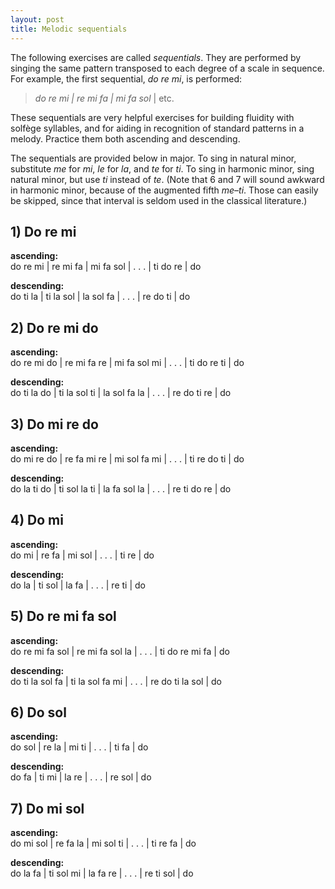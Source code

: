```yaml
---
layout: post
title: Melodic sequentials
---
```


The following exercises are called *sequentials*. They are performed by singing the same pattern transposed to each degree of a scale in sequence. For example, the first sequential, *do re mi*, is performed:

> *do re mi | re mi fa | mi fa sol* | etc.

These sequentials are very helpful exercises for building fluidity with solfège syllables, and for aiding in recognition of standard patterns in a melody. Practice them both ascending and descending.

The sequentials are provided below in major. To sing in natural minor, substitute *me* for *mi*, *le* for *la*, and *te* for *ti*. To sing in harmonic minor, sing natural minor, but use *ti* instead of *te*. (Note that 6 and 7 will sound awkward in harmonic minor, because of the augmented fifth *me*–*ti*. Those can easily be skipped, since that interval is seldom used in the classical literature.)

## 1) Do re mi ##

**ascending:**  
do re mi | re mi fa | mi fa sol | . . . | ti do re | do

**descending:**  
do ti la | ti la sol | la sol fa | . . . | re do ti | do

## 2) Do re mi do ##

**ascending:**  
do re mi do | re mi fa re | mi fa sol mi | . . . | ti do re ti | do

**descending:**  
do ti la do | ti la sol ti | la sol fa la | . . . | re do ti re | do

## 3) Do mi re do ##

**ascending:**  
do mi re do | re fa mi re | mi sol fa mi | . . . | ti re do ti | do

**descending:**  
do la ti do | ti sol la ti | la fa sol la | . . . | re ti do re | do

## 4) Do mi ##

**ascending:**  
do mi | re fa | mi sol | . . . | ti re | do

**descending:**  
do la | ti sol | la fa | . . . | re ti | do

## 5) Do re mi fa sol ##

**ascending:**  
do re mi fa sol | re mi fa sol la | . . . | ti do re mi fa | do

**descending:**  
do ti la sol fa | ti la sol fa mi | . . . | re do ti la sol | do

## 6) Do sol ##

**ascending:**  
do sol | re la | mi ti | . . . | ti fa | do

**descending:**  
do fa | ti mi | la re | . . . | re sol | do

## 7) Do mi sol ##

**ascending:**  
do mi sol | re fa la | mi sol ti | . . . | ti re fa | do

**descending:**  
do la fa | ti sol mi | la fa re | . . . | re ti sol | do
